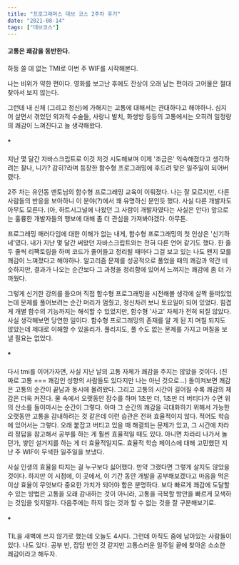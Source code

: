 ```yaml
---
title: "프로그래머스 데브 코스 2주차 후기"
date: "2021-08-14"
tags: ["데브코스"]
---
```

#### 고통은 쾌감을 동반한다.

하등 쓸 데 없는 TMI로 이번 주 WIF를 시작해본다.

나는 비위가 약한 편이다. 영화를 보고난 후에도 잔상이 오래 남는 편이라 고어물은 절대 찾아서 보지 않는다.

그런데 내 신체 (그리고 정신)에 가해지는 고통에 대해서는 관대하다고 해야하나. 심지어 살면서 겪었던 외과적 수술들, 사랑니 발치, 화생방 등등의 고통에서는 오히려 일정량의 쾌감이 느껴진다고 늘 생각해왔다. 

#### *

지난 몇 달간 자바스크립트로 이것 저것 시도해보며 이제 '조금은' 익숙해졌다고 생각하려는 찰나, 니가? 감히?라며 등장한 함수형 프로그래밍에 후드려 맞은 일주일이 되어버렸다. 

2주 차는 유인동 멘토님의 함수형 프로그래밍 교육이 이뤄졌다. 나는 잘 모르지만, 다른 사람들의 반응을 보아하니 이 분야(?)에서 꽤 유명하신 분인듯 했다. 사실 다른 개발자도 아무도 모른다. (아, 하트시그널에 나왔던 그 사람이 개발자였다는 사실은 안다) 앞으로는 훌륭한 개발자들의 행보에 대해 좀 더 관심을 가져봐야겠다. 아무튼.

프로그래밍 패러다임에 대한 이해가 없는 내게, 함수형 프로그래밍의 첫 인상은 '신기하네'였다. 내가 지난 몇 달간 써왔던 자바스크립트와는 전혀 다른 언어 같기도 했다. 한 줄 두 줄씩 리팩토링을 하며 코드가 줄어들고 정리될 때마다 그걸 보고 있는 나도 왠지 모를 쾌감이 느껴졌다고 해야하나. 알고리즘 문제를 성공적으로 풀었을 때의 쾌감과 약간 비슷하지만, 결과가 나오는 순간보다 그 과정을 정리함에 있어서 느껴지는 쾌감에 좀 더 가까웠다.

그렇게 신기한 강의를 들으며 직접 함수형 프로그래밍을 시전해볼 생각에 살짝 들떠있었는데 문제를 풀어보려는 순간 머리가 멈췄고, 정신차려 보니 토요일이 되어 있었다. 힘겹게 개별 함수의 기능까지는 해석할 수 있었지만, 함수형 '사고' 자체가 전혀 되질 않았다. 사실 생각해보면 당연한 일이다. 함수형 프로그래밍의 존재를 알 게 된 지 며칠 되지도 않았는데 제대로 이해할 수 있을리가. 풀리지도, 풀 수도 없는 문제를 가지고 며칠을 보낼 필요는 없었다.

#### *

다시 tmi를 이어가자면, 사실 지난 날의 고통 자체가 쾌감을 주지는 않았을 것이다. (진짜로 고통 === 쾌감인 성향의 사람들도 있다지만 나는 아닌 것으로...) 돌이켜보면 쾌감은 고통의 순간이 끝남과 동시에 몰려왔다. 그리고 고통의 시간이 길어질 수록 쾌감의 체감은 더욱 커진다. 물 속에서 오랫동안 잠수를 하며 1초만 더, 1초만 더 버티다가 수면 위의 산소를 들이마시는 순간이 그렇다. 아마 그 순간의 쾌감을 극대화하기 위해서 가능한 오랫동안 고통을 감내하려는 것 같은데 이런 습관은 전혀 효율적이지 않다. 적어도 학습에 있어서는 그렇다. 오래 붙잡고 버티고 있을 때 해결되는 문제가 있고, 그 시간에 차라리 정답을 참고해서 공부를 하는 게 훨씬 효율적일 때도 있다. 아니면 차라리 나가서 놀던가, 쌓인 설거지를 하는 게 더 효율적일지도. 효율적 학습 페이스에 대해 고민했던 지난 주 WIF이 무색한 일주일을 보냈다. 

사실 인생의 효율을 따지는 걸 누구보다 싫어했다. 만약 그랬다면 그렇게 살지도 않았을 것이다. 하지만 이 시점에, 이 곳에서, 이 기간 동안 개발을 공부해보겠다고 마음을 먹은 이상 효율이 무엇보다 중요한 가치가 되어야 함은 분명하다. 보다 빠르게 쾌감에 도달할 수 있는 방법은 고통을 오래 감내하는 것이 아니라, 고통을 극복할 방안을 빠르게 모색하는 것임을 잊지말자. 다음주에는 하지 않는 것과 할 수 없는 것을 잘 구분해보기로.

#### *

TIL을 새벽에 쓰지 않기로 했는데 오늘도 4시다. 그런데 아직도 줌에 남아있는 사람들이 있다. 나도 있다. 공부 반, 잡담 반인 것 같지만 고통스러운 일주일 끝에 찾아온 소소한 쾌감이라고 해두자.